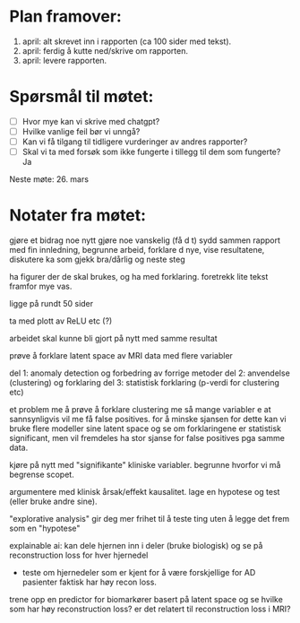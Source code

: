 # Plan framover:
1. april: alt skrevet inn i rapporten (ca 100 sider med tekst).
14. april: ferdig å kutte ned/skrive om rapporten.
30. april: levere rapporten.

# Spørsmål til møtet:
- [ ] Hvor mye kan vi skrive med chatgpt?
- [ ] Hvilke vanlige feil bør vi unngå?
- [ ] Kan vi få tilgang til tidligere vurderinger av andres rapporter?
- [ ] Skal vi ta med forsøk som ikke fungerte i tillegg til dem som fungerte? Ja

Neste møte: 26. mars

# Notater fra møtet:
gjøre et bidrag noe nytt
gjøre noe vanskelig (få d t)
sydd sammen rapport med fin innledning, begrunne arbeid, forklare d nye, vise resultatene, diskutere ka som gjekk bra/dårlig og neste steg

ha figurer der de skal brukes, og ha med forklaring.
foretrekk lite tekst framfor mye vas.

ligge på rundt 50 sider

ta med plott av ReLU etc (?)

arbeidet skal kunne bli gjort på nytt med samme resultat

prøve å forklare latent space av MRI data med flere variabler

del 1: anomaly detection og forbedring av forrige metoder
del 2: anvendelse (clustering) og forklaring
del 3: statistisk forklaring (p-verdi for clustering etc)


et problem me å prøve å forklare clustering me så mange variabler e at sannsynligvis vil me få false positives. for å minske sjansen for dette kan vi bruke flere modeller sine latent space og se om forklaringene er statistisk significant, men vil fremdeles ha stor sjanse for false positives pga samme data.

kjøre på nytt med "signifikante" kliniske variabler. begrunne hvorfor vi må begrense scopet.

argumentere med klinisk årsak/effekt kausalitet. lage en hypotese og test (eller bruke andre sine).

"explorative analysis" gir deg mer frihet til å teste ting uten å legge det frem som en "hypotese"

explainable ai: kan dele hjernen inn i deler (bruke biologisk) og se på reconstruction loss for hver hjernedel
- teste om hjernedeler som er kjent for å være forskjellige for AD pasienter faktisk har høy recon loss.

trene opp en predictor for biomarkører basert på latent space og se hvilke som har høy reconstruction loss? er det relatert til reconstruction loss i MRI?